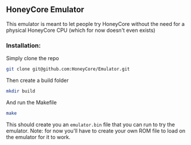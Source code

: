 ## HoneyCore Emulator
This emulator is meant to let people try HoneyCore without the need for a physical HoneyCore CPU (which for now doesn't even exists)
### Installation:
Simply clone the repo
```sh
git clone git@github.com:HoneyCore/Emulator.git
```

Then create a build folder
```sh
mkdir build
```

And run the Makefile
```sh
make
```

This should create you an `emulator.bin` file that you can run to try the emulator.
Note: for now you'll have to create your own ROM file to load on the emulator for it to work.
